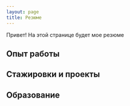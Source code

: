 ```yaml
---
layout: page
title: Резюме
---
```


<p class="message">
 Привет! На этой странице будет мое резюме
</p>


## Опыт работы

## Стажировки и проекты

## Образование